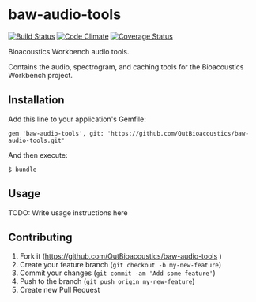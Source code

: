 # baw-audio-tools

[![Build Status](https://travis-ci.org/QutBioacoustics/baw-audio-tools.png?branch=master)](https://travis-ci.org/QutBioacoustics/baw-audio-tools)
[![Code Climate](https://codeclimate.com/github/QutBioacoustics/baw-audio-tools.png)](https://codeclimate.com/github/QutBioacoustics/baw-audio-tools)
[![Coverage Status](https://coveralls.io/repos/QutBioacoustics/baw-audio-tools/badge.png)](https://coveralls.io/r/QutBioacoustics/baw-audio-tools)

Bioacoustics Workbench audio tools.

Contains the audio, spectrogram, and caching tools for the Bioacoustics Workbench project.

## Installation

Add this line to your application's Gemfile:

    gem 'baw-audio-tools', git: 'https://github.com/QutBioacoustics/baw-audio-tools.git'

And then execute:

    $ bundle

## Usage

TODO: Write usage instructions here

## Contributing

1. Fork it (https://github.com/QutBioacoustics/baw-audio-tools )
2. Create your feature branch (`git checkout -b my-new-feature`)
3. Commit your changes (`git commit -am 'Add some feature'`)
4. Push to the branch (`git push origin my-new-feature`)
5. Create new Pull Request
